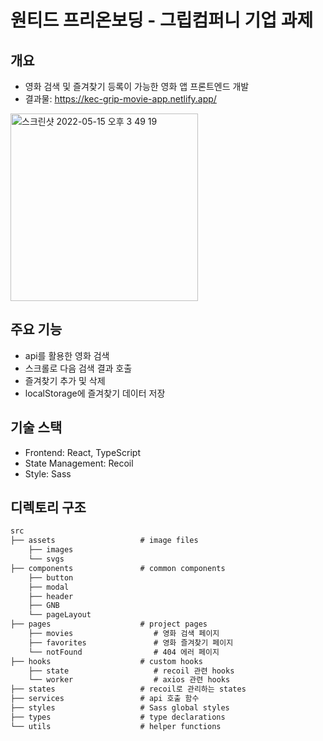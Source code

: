 # 원티드 프리온보딩 - 그립컴퍼니 기업 과제

## 개요
- 영화 검색 및 즐겨찾기 등록이 가능한 영화 앱 프론트엔드 개발
- 결과물: https://kec-grip-movie-app.netlify.app/

<img width="300px" alt="스크린샷 2022-05-15 오후 3 49 19" src="https://user-images.githubusercontent.com/77032760/168460948-56216094-8e5a-41b8-b868-9aa4e57214ec.png">


## 주요 기능
- api를 활용한 영화 검색
- 스크롤로 다음 검색 결과 호출
- 즐겨찾기 추가 및 삭제
- localStorage에 즐겨찾기 데이터 저장

## 기술 스택
- Frontend: React, TypeScript
- State Management: Recoil
- Style: Sass

## 디렉토리 구조
```txt
src
├── assets                   # image files
    ├── images
    └── svgs
├── components               # common components
    ├── button
    ├── modal
    ├── header
    ├── GNB
    └── pageLayout
├── pages                    # project pages
    ├── movies                  # 영화 검색 페이지
    ├── favorites               # 영화 즐겨찾기 페이지
    └── notFound                # 404 에러 페이지
├── hooks                    # custom hooks
    ├── state                   # recoil 관련 hooks
    └── worker                  # axios 관련 hooks
├── states                   # recoil로 관리하는 states
├── services                 # api 호출 함수
├── styles                   # Sass global styles
├── types                    # type declarations
└── utils                    # helper functions

```

